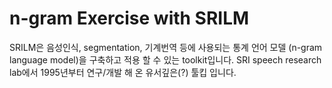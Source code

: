 # n-gram Exercise with SRILM

SRILM은 음성인식, segmentation, 기계번역 등에 사용되는 통계 언어 모델 (n-gram language model)을 구축하고 적용 할 수 있는 toolkit입니다. SRI speech research lab에서 1995년부터 연구/개발 해 온 유서깊은(?) 툴킵 입니다.